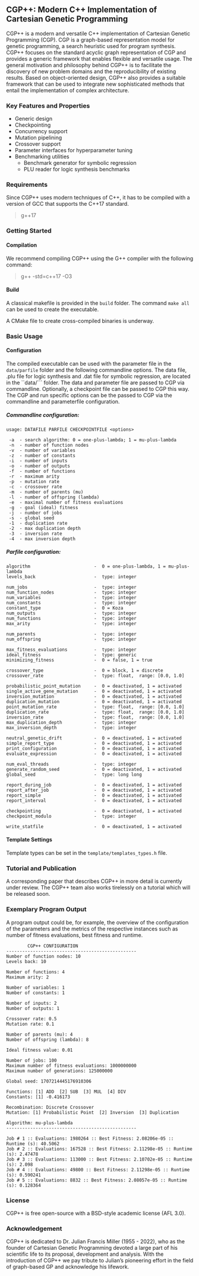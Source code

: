 ## CGP++: Modern C++ Implementation of Cartesian Genetic Programming

CGP++ is a modern and versatile C++ implementation of Cartesian Genetic Programming (CGP). CGP is a graph-based
representation model for genetic programming, a search heuristic used for program synthesis. CGP++ focuses on the standard acyclic graph representation of CGP
and provides a generic framework that enables flexible and versatile usage. The general motivation and philosophy behind CGP++ 
is to facilitate the discovery of new problem domains and the reproducibility of existing results. Based on object-oriented design,
CGP++ also provides a suitable framework that can be used to integrate new sophisticated methods that entail the implementation of complex architecture. 

### Key Features and Properties

- Generic design
- Checkpointing
- Concurrency support
- Mutation pipelining
- Crossover support
- Parameter interfaces for hyperparameter tuning 
- Benchmarking utilities
  - Benchmark generator for symbolic regression
  - PLU reader for logic synthesis benchmarks
  
### Requirements

Since CGP++ uses modern techniques of C++, it has to be compiled with a version of GCC that supports the C++17 standard. 
> g++17

### Getting Started

#### Compilation 

We recommend compiling CGP++ using the G++ compiler with the following command: 
> g++ -std=c++17 -O3

#### Build 

A classical makefile is provided in the ```build``` folder. The command ```make all``` can be used to create the executable.

A CMake file to create cross-compiled binaries is underway. 

### Basic Usage

#### Configuration 

The compiled executable can be used with the parameter file in the ```data/parfile``` folder and the 
following commandline options. The data file, .plu file for logic synthesis and .dat file for symbolic regression, are
located in the ``data/``` folder. The data and parameter file are passed to CGP via commandline. Optionally, a checkpoint file
can be passed to CGP this way. The CGP and run specific options can be the passed to CGP via the commandline and parameterfile configuration. 

##### Commandline configuration:
```
usage: DATAFILE PARFILE CHECKPOINTFILE <options>

 -a  - search algorithm: 0 = one-plus-lambda; 1 = mu-plus-lambda 
 -n  - number of function nodes  
 -v  - number of variables  
 -z  - number of constants 
 -i  - number of inputs  
 -o  - number of outputs 
 -f  - number of functions 
 -r  - maximum arity
 -p  - mutation rate
 -c  - crossover rate 
 -m  - number of parents (mu) 
 -l  - number of offspring (lambda) 
 -e  - maximal number of fitness evaluations
 -g  - goal (ideal) fitness 
 -j  - number of jobs
 -s  - global seed
 -1  - duplication rate 
 -2  - max duplication depth 
 -3  - inversion rate 
 -4  - max inversion depth 
```

##### Parfile configuration:
  
```
algorithm                        -  0 = one-plus-lambda, 1 = mu-plus-lambda 
levels_back                      -  type: integer

num_jobs                         -  type: integer 
num_function_nodes               -  type: integer 
num_variables                    -  type: integer
num_constants                    -  type: integer
constant_type                    -  0 = Koza 
num_outputs                      -  type: integer 
num_functions                    -  type: integer 
max_arity                        -  type: integer 

num_parents                      -  type: integer 
num_offspring                    -  type: integer

max_fitness_evaluations          -  type: integer  
ideal_fitness                    -  type: generic 
minimizing_fitness               -  0 = false, 1 = true 

crossover_type                   -  0 = block, 1 = discrete 
crossover_rate                   -  type: float,  range: [0.0, 1.0]

probabilistic_point_mutation     -  0 = deactivated, 1 = activated
single_active_gene_mutation      -  0 = deactivated, 1 = activated
inversion_mutation               -  0 = deactivated, 1 = activated
duplication_mutation             -  0 = deactivated, 1 = activated
point_mutation_rate              -  type: float,  range: [0.0, 1.0]
duplication_rate                 -  type: float,  range: [0.0, 1.0]
inversion_rate                   -  type: float,  range: [0.0, 1.0]  
max_duplication_depth            -  type: integer
max_inversion_depth              -  type: integer

neutral_genetic_drift            -  0 = deactivated, 1 = activated
simple_report_type               -  0 = deactivated, 1 = activated
print_configuration              -  0 = deactivated, 1 = activated  
evaluate_expression              -  0 = deactivated, 1 = activated

num_eval_threads                 -  type: integer   
generate_random_seed             -  0 = deactivated, 1 = activated
global_seed                      -  type: long long

report_during_job                -  0 = deactivated, 1 = activated
report_after_job                 -  0 = deactivated, 1 = activated
report_simple                    -  0 = deactivated, 1 = activated
report_interval	                 -  0 = deactivated, 1 = activated

checkpointing                    -  0 = deactivated, 1 = activated
checkpoint_modulo                -  type: integer

write_statfile                   -  0 = deactivated, 1 = activated
```

#### Template Settings 

Template types can be set in the ```template/templates_types.h``` file.  

### Tutorial and Publication

A corresponding paper that describes CGP++ in more detail is currently under review. The CGP++ team also works tirelessly
on a tutorial which will be released soon. 

### Exemplary Program Output

A program output could be, for example, the overview of the configuration of the parameters and the metrics of the respective instances 
such as number of fitness evaluations, best fitness and runtime.  

```
		CGP++ CONFIGURATION
-------------------------------------------------
Number of function nodes: 10
Levels back: 10

Number of functions: 4
Maximum arity: 2

Number of variables: 1
Number of constants: 1

Number of inputs: 2
Number of outputs: 1

Crossover rate: 0.5
Mutation rate: 0.1

Number of parents (mu): 4
Number of offspring (lambda): 8

Ideal fitness value: 0.01

Number of jobs: 100
Maximum number of fitness evaluations: 1000000000
Maximum number of generations: 125000000

Global seed: 1707214445176910306

Functions: [1] ADD  [2] SUB  [3] MUL  [4] DIV  
Constants: [1] -0.416173  

Recombination: Discrete Crossover
Mutation: [1] Probabilistic Point  [2] Inversion  [3] Duplication  

Algorithm: mu-plus-lambda
-------------------------------------------------

Job # 1 :: Evaluations: 1980264 :: Best Fitness: 2.08206e-05 :: Runtime (s): 40.5062
Job # 2 :: Evaluations: 167528 :: Best Fitness: 2.11298e-05 :: Runtime (s): 2.47478
Job # 3 :: Evaluations: 113000 :: Best Fitness: 2.10702e-05 :: Runtime (s): 2.098
Job # 4 :: Evaluations: 49800 :: Best Fitness: 2.11298e-05 :: Runtime (s): 0.590241
Job # 5 :: Evaluations: 8832 :: Best Fitness: 2.08057e-05 :: Runtime (s): 0.128364
```
### License 
CGP++ is free open-source with a BSD-style academic license (AFL 3.0).

### Acknowledgement

CGP++ is dedicated to Dr. Julian Francis Miller (1955 - 2022), who as
the founder of Cartesian Genetic Programming devoted a large part
of his scientific life to its proposal, development and analysis. With
the introduction of CGP++ we pay tribute to Julian’s pioneering
effort in the field of graph-based GP and acknowledge his lifework.

